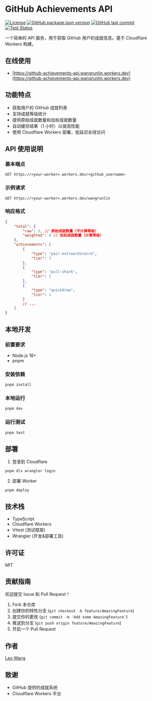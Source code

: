 # GitHub Achievements API

[![License](https://img.shields.io/github/license/wangrunlin/github-achievements-api)](https://github.com/wangrunlin/github-achievements-api/blob/main/LICENSE)
[![GitHub package.json version](https://img.shields.io/github/package-json/v/wangrunlin/github-achievements-api)](https://github.com/wangrunlin/github-achievements-api/blob/main/package.json)
[![GitHub last commit](https://img.shields.io/github/last-commit/wangrunlin/github-achievements-api)](https://github.com/wangrunlin/github-achievements-api/commits)
[![Test Status](https://img.shields.io/github/actions/workflow/status/wangrunlin/github-achievements-api/test.yml?label=test)](https://github.com/wangrunlin/github-achievements-api/actions)

一个简单的 API 服务，用于获取 GitHub 用户的成就信息。基于 Cloudflare Workers 构建。

## 在线使用

- [https://github-achievements-api.wangrunlin.workers.dev](https://github-achievements-api.wangrunlin.workers.dev)

## 功能特点

- 获取用户的 GitHub 成就列表
- 支持成就等级统计
- 提供原始成就数量和加权成就数量
- 自动缓存结果（1 小时）以提高性能
- 使用 Cloudflare Workers 部署，低延迟全球访问

## API 使用说明

### 基本端点

```http
GET https://<your-worker>.workers.dev/<github_username>
```

### 示例请求

```http
GET https://<your-worker>.workers.dev/wangrunlin
```

### 响应格式

```json
{
	"total": {
		"raw": 5, // 原始成就数量（不计算等级）
		"weighted": 8 // 加权成就数量（计算等级）
	},
	"achievements": [
		{
			"type": "pair-extraordinaire",
			"tier": 3
		},
		{
			"type": "pull-shark",
			"tier": 2
		},
		{
			"type": "quickdraw",
			"tier": 1
		}
		// ...
	]
}
```

## 本地开发

### 前置要求

- Node.js 18+
- pnpm

### 安装依赖

```bash
pnpm install
```

### 本地运行

```bash
pnpm dev
```

### 运行测试

```bash
pnpm test
```

## 部署

1. 登录到 Cloudflare

```bash
pnpm dlx wrangler login
```

2. 部署 Worker

```bash
pnpm deploy
```

## 技术栈

- TypeScript
- Cloudflare Workers
- Vitest (测试框架)
- Wrangler (开发&部署工具)

## 许可证

MIT

## 贡献指南

欢迎提交 Issue 和 Pull Request！

1. Fork 本仓库
2. 创建你的特性分支 (`git checkout -b feature/AmazingFeature`)
3. 提交你的更改 (`git commit -m 'Add some AmazingFeature'`)
4. 推送到分支 (`git push origin feature/AmazingFeature`)
5. 开启一个 Pull Request

## 作者

[Leo Wang](https://github.com/wangrunlin)

## 致谢

- GitHub 提供的成就系统
- Cloudflare Workers 平台
